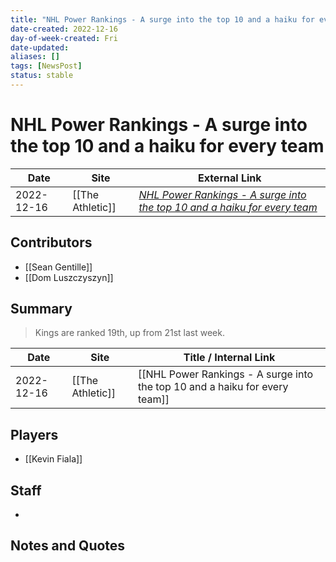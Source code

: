 ```yaml
---
title: "NHL Power Rankings - A surge into the top 10 and a haiku for every team"
date-created: 2022-12-16
day-of-week-created: Fri
date-updated: 
aliases: []
tags: [NewsPost]
status: stable
---
```


# NHL Power Rankings - A surge into the top 10 and a haiku for every team

| Date       | Site | External Link                                                                                                                                 |
| ---------- | ---- | --------------------------------------------------------------------------------------------------------------------------------------------- |
| 2022-12-16 | [[The Athletic]]     | [*NHL Power Rankings - A surge into the top 10 and a haiku for every team*](https://theathletic.com/4007829/2022/12/16/nhl-power-rankings-8/) |

## Contributors
- [[Sean Gentille]]
- [[Dom Luszczyszyn]]

## Summary
> Kings are ranked 19th, up from 21st last week.

| Date       | Site             | Title / Internal Link                                                       |
| ---------- | ---------------- | --------------------------------------------------------------------------- |
| 2022-12-16 | [[The Athletic]] | [[NHL Power Rankings - A surge into the top 10 and a haiku for every team]] |

## Players
- [[Kevin Fiala]]

## Staff
- 

## Notes and Quotes

